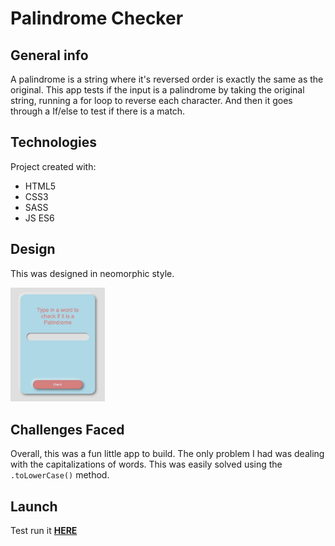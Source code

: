 # Palindrome Checker

## General info
A palindrome is a string where it's reversed order is exactly the same as the original. This app tests if the input is a palindrome by taking the original string, running a for loop to reverse each character. And then it goes through a If/else to test if there is a match.

## Technologies
Project created with:
* HTML5
* CSS3
* SASS
* JS ES6

## Design
This was designed in neomorphic style. 

<img src="screenshot.jpg" width="30%">

## Challenges Faced
Overall, this was a fun little app to build. The only problem I had was dealing with the capitalizations of words. This was easily solved using the `.toLowerCase()` method.

## Launch
Test run it **[HERE](http://htmlpreview.github.io/?https://github.com/superchrisho/palindrome/blob/main/index.html)**


